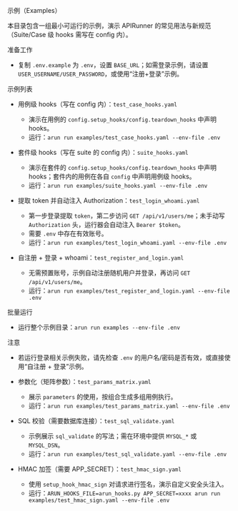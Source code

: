 示例（Examples）

本目录包含一组最小可运行的示例，演示 APIRunner 的常见用法与新规范（Suite/Case 级 hooks 需写在 config 内）。

准备工作
- 复制 `.env.example` 为 `.env`，设置 `BASE_URL`；如需登录示例，请设置 `USER_USERNAME/USER_PASSWORD`，或使用“注册+登录”示例。

示例列表
- 用例级 hooks（写在 config 内）：`test_case_hooks.yaml`
  - 演示在用例的 `config.setup_hooks/config.teardown_hooks` 中声明 hooks。
  - 运行：`arun run examples/test_case_hooks.yaml --env-file .env`

- 套件级 hooks（写在 suite 的 config 内）：`suite_hooks.yaml`
  - 演示在套件的 `config.setup_hooks/config.teardown_hooks` 中声明 hooks；套件内的用例在各自 `config` 中声明用例级 hooks。
  - 运行：`arun run examples/suite_hooks.yaml --env-file .env`

- 提取 token 并自动注入 Authorization：`test_login_whoami.yaml`
  - 第一步登录提取 `token`，第二步访问 `GET /api/v1/users/me`；未手动写 `Authorization` 头，运行器会自动注入 `Bearer $token`。
  - 需要 `.env` 中存在有效账号。
  - 运行：`arun run examples/test_login_whoami.yaml --env-file .env`

- 自注册 + 登录 + whoami：`test_register_and_login.yaml`
  - 无需预置账号，示例自动注册随机用户并登录，再访问 `GET /api/v1/users/me`。
  - 运行：`arun run examples/test_register_and_login.yaml --env-file .env`

批量运行
- 运行整个示例目录：`arun run examples --env-file .env`

注意
- 若运行登录相关示例失败，请先检查 `.env` 的用户名/密码是否有效，或直接使用“自注册 + 登录”示例。
 - 参数化（矩阵参数）：`test_params_matrix.yaml`
   - 展示 `parameters` 的使用，按组合生成多组用例执行。
   - 运行：`arun run examples/test_params_matrix.yaml --env-file .env`

 - SQL 校验（需要数据库连接）：`test_sql_validate.yaml`
   - 示例展示 `sql_validate` 的写法；需在环境中提供 `MYSQL_*` 或 `MYSQL_DSN`。
   - 运行：`arun run examples/test_sql_validate.yaml --env-file .env`

 - HMAC 加签（需要 APP_SECRET）：`test_hmac_sign.yaml`
   - 使用 `setup_hook_hmac_sign` 对请求进行签名，演示自定义安全头注入。
   - 运行：`ARUN_HOOKS_FILE=arun_hooks.py APP_SECRET=xxxx arun run examples/test_hmac_sign.yaml --env-file .env`
